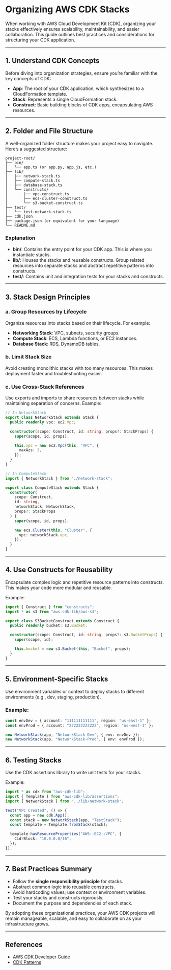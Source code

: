 # Organizing AWS CDK Stacks

When working with AWS Cloud Development Kit (CDK), organizing your stacks effectively ensures scalability, maintainability, and easier collaboration. This guide outlines best practices and considerations for structuring your CDK application.

---

## 1. **Understand CDK Concepts**

Before diving into organization strategies, ensure you’re familiar with the key concepts of CDK:

- **App**: The root of your CDK application, which synthesizes to a CloudFormation template.
- **Stack**: Represents a single CloudFormation stack.
- **Construct**: Basic building blocks of CDK apps, encapsulating AWS resources.

---

## 2. **Folder and File Structure**

A well-organized folder structure makes your project easy to navigate. Here’s a suggested structure:

```
project-root/
├── bin/
│   └── app.ts (or app.py, app.js, etc.)
├── lib/
│   ├── network-stack.ts
│   ├── compute-stack.ts
│   ├── database-stack.ts
│   └── constructs/
│       ├── vpc-construct.ts
│       ├── ecs-cluster-construct.ts
│       └── s3-bucket-construct.ts
├── test/
│   └── test-network-stack.ts
├── cdk.json
├── package.json (or equivalent for your language)
└── README.md
```

### Explanation

- **bin/**: Contains the entry point for your CDK app. This is where you instantiate stacks.
- **lib/**: Houses the stacks and reusable constructs. Group related resources into separate stacks and abstract repetitive patterns into constructs.
- **test/**: Contains unit and integration tests for your stacks and constructs.

---

## 3. **Stack Design Principles**

### a. Group Resources by Lifecycle

Organize resources into stacks based on their lifecycle. For example:

- **Networking Stack**: VPC, subnets, security groups.
- **Compute Stack**: ECS, Lambda functions, or EC2 instances.
- **Database Stack**: RDS, DynamoDB tables.

### b. Limit Stack Size

Avoid creating monolithic stacks with too many resources. This makes deployment faster and troubleshooting easier.

### c. Use Cross-Stack References

Use exports and imports to share resources between stacks while maintaining separation of concerns. Example:

```typescript
// In NetworkStack
export class NetworkStack extends Stack {
  public readonly vpc: ec2.Vpc;

  constructor(scope: Construct, id: string, props?: StackProps) {
    super(scope, id, props);

    this.vpc = new ec2.Vpc(this, "VPC", {
      maxAzs: 3,
    });
  }
}

// In ComputeStack
import { NetworkStack } from "./network-stack";

export class ComputeStack extends Stack {
  constructor(
    scope: Construct,
    id: string,
    networkStack: NetworkStack,
    props?: StackProps
  ) {
    super(scope, id, props);

    new ecs.Cluster(this, "Cluster", {
      vpc: networkStack.vpc,
    });
  }
}
```

---

## 4. **Use Constructs for Reusability**

Encapsulate complex logic and repetitive resource patterns into constructs. This makes your code more modular and reusable.

Example:

```typescript
import { Construct } from "constructs";
import * as s3 from "aws-cdk-lib/aws-s3";

export class S3BucketConstruct extends Construct {
  public readonly bucket: s3.Bucket;

  constructor(scope: Construct, id: string, props?: s3.BucketProps) {
    super(scope, id);

    this.bucket = new s3.Bucket(this, "Bucket", props);
  }
}
```

---

## 5. **Environment-Specific Stacks**

Use environment variables or context to deploy stacks to different environments (e.g., dev, staging, production).

### Example:

```typescript
const envDev = { account: "111111111111", region: "us-east-1" };
const envProd = { account: "222222222222", region: "us-west-1" };

new NetworkStack(app, "NetworkStack-Dev", { env: envDev });
new NetworkStack(app, "NetworkStack-Prod", { env: envProd });
```

---

## 6. **Testing Stacks**

Use the CDK assertions library to write unit tests for your stacks.

Example:

```typescript
import * as cdk from "aws-cdk-lib";
import { Template } from "aws-cdk-lib/assertions";
import { NetworkStack } from "../lib/network-stack";

test("VPC Created", () => {
  const app = new cdk.App();
  const stack = new NetworkStack(app, "TestStack");
  const template = Template.fromStack(stack);

  template.hasResourceProperties("AWS::EC2::VPC", {
    CidrBlock: "10.0.0.0/16",
  });
});
```

---

## 7. **Best Practices Summary**

- Follow the **single responsibility principle** for stacks.
- Abstract common logic into reusable constructs.
- Avoid hardcoding values; use context or environment variables.
- Test your stacks and constructs rigorously.
- Document the purpose and dependencies of each stack.

By adopting these organizational practices, your AWS CDK projects will remain manageable, scalable, and easy to collaborate on as your infrastructure grows.

---

## References

- [AWS CDK Developer Guide](https://docs.aws.amazon.com/cdk/latest/guide/home.html)
- [CDK Patterns](https://cdkpatterns.com/)
